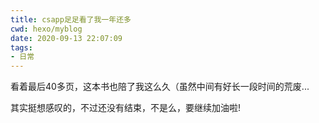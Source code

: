 ```yaml
---
title: csapp足足看了我一年还多
cwd: hexo/myblog
date: 2020-09-13 22:07:09
tags:
- 日常
---
```


看着最后40多页，这本书也陪了我这么久（虽然中间有好长一段时间的荒废...

其实挺想感叹的，不过还没有结束，不是么，要继续加油啦!

